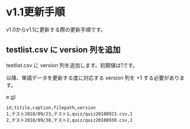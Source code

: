 # v1.1更新手順
v1.0からv1.1に更新する際の更新手順です。

## testlist.csv に version 列を追加
testlist.csv に version 列を追加します。初期値は1です。

以降、単語データを更新する度に対応する version 列を +1 する必要があります。

e.g)
```
id,titile,caption,filepath,version
1,テスト2018/09/23,テスト1,quiz/quiz20180923.csv,1
2,テスト2018/09/30,テスト2,quiz/quiz20180930.csv,1
```

